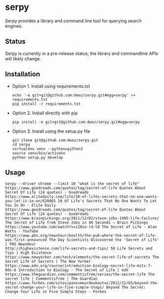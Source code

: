 serpy
=====

Serpy provides a library and command line tool for querying search engines.

Status
------

Serpy is currently in a pre-release status, the library and commandline APIs
will likely change.

Installation
------------


- Option 1. Install using requirements.txt

  ```
  echo '-e git+git@github.com:dwoz/serpy.git#egg=serpy' >> requirements.txt
  pip install -r requirements.txt
  ```


- Option 2. Install directly with pip

  `pip install -e git+git@github.com:dwoz/serpy.git#egg=serpy`



- Option 3. Install using the setup.py file


  ```
  git clone git@github.com:dwoz/serpy.git
  cd serpy
  virtualenv venv --python=python3
  source venv/bin/activate
  python setup.py develop
  ```

Usage
-----

```
serpy --driver chrome --limit 10 "what is the secret of life"
https://www.goodreads.com/quotes/tag/secret-of-life Quotes About Secret Of Life (24 quotes) - Goodreads
https://www.elitedaily.com/life/10-of-lifes-secrets-that-no-one-wants-you-let-it-in-on/620865 10 Of Life's Secrets That No One Wants To Let You In On - Elite Daily
https://www.goodreads.com/quotes/tag/secret-of-life Quotes About Secret Of Life (24 quotes) - Goodreads
https://www.brainpickings.org/2011/12/02/steve-jobs-1995-life-failure/ The Secret of Life from Steve Jobs in 46 Seconds – Brain Pickings
https://www.youtube.com/watch?v=iZ8so-ld-l0 The Secret of Life - Alan Watts - YouTube
https://www.pbs.org/newshour/health/the-pub-where-the-secret-of-life-was-first-announced The Day Scientists Discovered the 'Secret of Life' | PBS NewsHour
http://highexistence.com/life-secrets-and-tips/ 50 Life Secrets and Tips | High Existence
https://www.newyorker.com/tech/elements/the-secret-life-of-secrets The Secret Life of Secrets | The New Yorker
https://www.edx.org/course/introduction-biology-secret-life-mitx-7-00x-6 Introduction to Biology - The Secret of Life | edX
https://www.theguardian.com/commentisfree/series/the-secret-life The secret life | Commentisfree | The Guardian
https://www.forbes.com/sites/panosmourdoukoutas/2012/11/03/beyond-the-secret-change-your-life-in-five-simple-steps/ Beyond The Secret: Change Your Life in Five Simple Steps - Forbes
```
